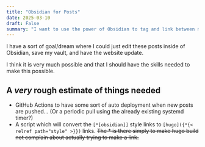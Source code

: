```yaml
---
title: "Obsidian for Posts"
date: 2025-03-10
draft: False
summary: "I want to use the power of Obsidian to tag and link between my posts"
---
```

I have a sort of goal/dream where I could just edit these posts inside of Obsidian, save my vault, and have the website update.

I think it is very much possible and that I should have the skills needed to make this possible.

## A *very* rough estimate of things needed
- GitHub Actions to have some sort of auto deployment when new posts are pushed... (Or a periodic pull using the already existing systemd timer?)
- A script which will convert the `[*[obsidian]]` style links to `[hugo]({*{< relref path="style" >}})` links. ~~The * is there simply to make hugo build not complain about actually trying to make a link.~~
